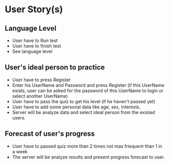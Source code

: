 # User Story(s)

## Language Level
* User have to Run test
* User have to finish test
* See language level

## User's ideal person to practice
* User have to press Register
* Enter his UserName and Password and press Register (if this UserName exists, user can be asked for the password of this UserName to login or select another UserName)
* User have to pass the quiz to get his level (if he haven't passed yet)
* User have to add some personal data like age, sex, interests.
* Server will be analyze data and select ideal person from the existed users.

## Forecast of user's progress
* User have to passed quiz more than 2 times not mas friequent than 1 in a week
* The server will be analyze results and present progress forecast to user.

